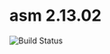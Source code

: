 # asm 2.13.02

![Build Status](https://travis-ci.org/cyber-dojo-languages/asm-2.13.02.svg?branch=master)

